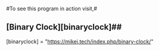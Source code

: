 #To see this program in action visit,#
## [Binary Clock][binaryclock]##





[binaryclock] = "https://mikej.tech/index.php/binary-clock/"
